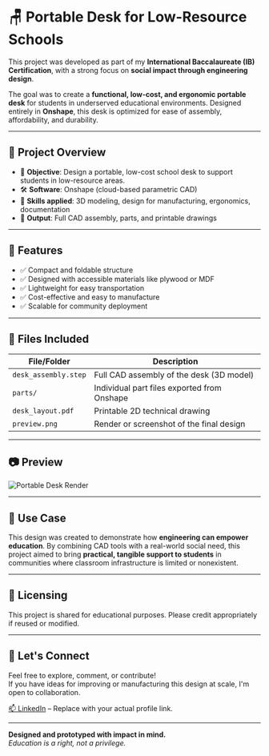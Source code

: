 # 🪑 Portable Desk for Low-Resource Schools

This project was developed as part of my **International Baccalaureate (IB) Certification**, with a strong focus on **social impact through engineering design**.

The goal was to create a **functional, low-cost, and ergonomic portable desk** for students in underserved educational environments. Designed entirely in **Onshape**, this desk is optimized for ease of assembly, affordability, and durability.

---

## 📌 Project Overview

- 🎯 **Objective**: Design a portable, low-cost school desk to support students in low-resource areas.
- 🛠️ **Software**: Onshape (cloud-based parametric CAD)
- 🧠 **Skills applied**: 3D modeling, design for manufacturing, ergonomics, documentation
- 🧾 **Output**: Full CAD assembly, parts, and printable drawings

---

## 🧩 Features

- ✅ Compact and foldable structure
- ✅ Designed with accessible materials like plywood or MDF
- ✅ Lightweight for easy transportation
- ✅ Cost-effective and easy to manufacture
- ✅ Scalable for community deployment

---

## 📂 Files Included

| File/Folder         | Description                                 |
|---------------------|---------------------------------------------|
| `desk_assembly.step` | Full CAD assembly of the desk (3D model)    |
| `parts/`            | Individual part files exported from Onshape |
| `desk_layout.pdf`   | Printable 2D technical drawing               |
| `preview.png`       | Render or screenshot of the final design     |

---

## 📷 Preview

![Portable Desk Render](preview.png)

---

## 🧪 Use Case

This design was created to demonstrate how **engineering can empower education**. By combining CAD tools with a real-world social need, this project aimed to bring **practical, tangible support to students** in communities where classroom infrastructure is limited or nonexistent.

---

## 📜 Licensing

This project is shared for educational purposes. Please credit appropriately if reused or modified.

---

## 🤝 Let's Connect

Feel free to explore, comment, or contribute!  
If you have ideas for improving or manufacturing this design at scale, I'm open to collaboration.

[📫 LinkedIn](www.linkedin.com/in/francisco-viveros-mendoza-a20a06328) – Replace with your actual profile link.

---

**Designed and prototyped with impact in mind.**  
*Education is a right, not a privilege.*

